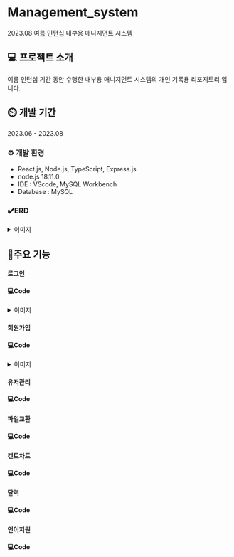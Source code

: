 # Management_system
2023.08 여름 인턴십 내부용 매니지먼트 시스템

## 💻 프로젝트 소개
여름 인턴십 기간 동안 수행한 내부용 매니지먼트 시스템의 개인 기록용 리포지토리 입니다.

## ⏲️ 개발 기간
2023.06 - 2023.08

### ⚙️ 개발 환경
<ul>
  <li>React.js, Node.js, TypeScript, Express.js</li>
  <li>node.js 18.11.0</li>
  <li>IDE : VScode, MySQL Workbench</li>
  <li>Database : MySQL</li>
</ul>

### ✔️ERD
<details>
<summary>이미지</summary>

![ERD](https://github.com/MinjoonHK/Management_system/assets/108560916/951ecf1d-37ce-489d-9fe7-cba417f3f132)
</details>

## 📌주요 기능
#### 로그인
#### 💻Code
<details>
<summary>이미지</summary>

![Login](https://github.com/MinjoonHK/Management_system/assets/108560916/8752b515-cdc1-45cb-b5e6-71dbd2c3dd8d)
</details>

#### 회원가입
#### 💻Code
<details>
<summary>이미지</summary>

![SignUP](https://github.com/MinjoonHK/Management_system/assets/108560916/a044d103-aac4-42d3-a7ec-93c6984ab428)
</details>

#### 유저관리
#### 💻Code

#### 파일교환
#### 💻Code

#### 갠트차트
#### 💻Code

#### 달력
#### 💻Code

#### 언어지원
#### 💻Code





